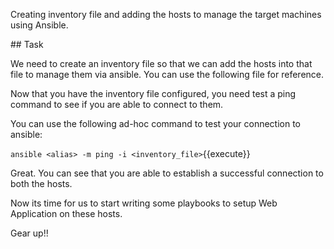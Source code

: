 Creating inventory file and adding the hosts to manage the target machines using Ansible.

## Task

We need to create an inventory file so that we can add the hosts into that file to manage them via ansible. You can use the following file for reference.

Now that you have the inventory file configured, you need test a ping command to see if you are able to connect to them.

You can use the following ad-hoc command to test your connection to ansible:

`ansible <alias> -m ping -i <inventory_file>`{{execute}}

Great. You can see that you are able to establish a successful connection to both the hosts. 

Now its time for us to start writing some playbooks to setup Web Application on these hosts.

Gear up!!
